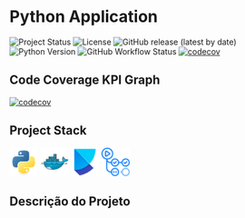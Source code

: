 # Python Application

![Project Status](https://img.shields.io/badge/status-done-brightgreen)
![License](https://img.shields.io/badge/license-MIT-blue) ![GitHub release (latest by date)](https://img.shields.io/github/v/release/IvanildoBarauna/python-template) ![Python Version](https://img.shields.io/badge/python-3.9-blue) ![GitHub Workflow Status](https://github.com/IvanildoBarauna/python-template/actions/workflows/CI-CD.yaml/badge.svg)
[![codecov](https://codecov.io/gh/IvanildoBarauna/python-template/branch/main/graph/badge.svg?token=GEGNHFM6P)](https://codecov.io/gh/IvanildoBarauna/python-template)

## Code Coverage KPI Graph

[![codecov](https://codecov.io/gh/IvanildoBarauna/python-template/graphs/sunburst.svg?token=GEGNHFM6PS)](https://codecov.io/gh/IvanildoBarauna/python-template)

## Project Stack

<img src="https://github.com/devicons/devicon/blob/master/icons/python/python-original.svg" Alt="Python" width="50" height="50"> <img src="https://github.com/devicons/devicon/blob/master/icons/docker/docker-original.svg" Alt="Docker" width="50" height="50"> <img src="https://github.com/devicons/devicon/blob/master/icons/poetry/poetry-original.svg" Alt="Poetry" width="50" height="50"> <img src="https://github.com/devicons/devicon/blob/master/icons/githubactions/githubactions-original.svg" Alt="GitHub Actions" width="50" height="50">

## Descrição do Projeto

